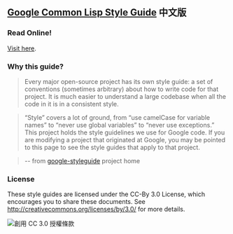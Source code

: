 ## [Google Common Lisp Style Guide][GCLSG] 中文版

### Read Online!

[Visit here](https://juanitofatas.github.io/Google-Common-Lisp-Style-Guide/GoogleCLSG-zhTW.xml).

### Why this guide?

> Every major open-source project has its own style guide: a set of conventions (sometimes arbitrary) about how to write code for that project. It is much easier to understand a large codebase when all the code in it is in a consistent style.

> “Style” covers a lot of ground, from “use camelCase for variable names” to “never use global variables” to “never use exceptions.” This project holds the style guidelines we use for Google code. If you are modifying a project that originated at Google, you may be pointed to this page to see the style guides that apply to that project.

> -- from [google-styleguide][gsg] project home

### License

These style guides are licensed under the CC-By 3.0 License, which encourages you to share these documents. See http://creativecommons.org/licenses/by/3.0/ for more details.

<img alt="創用 CC 3.0 授權條款" style="border-width:0" src="http://i.creativecommons.org/l/by/3.0/88x31.png" />

[gsg]: https://code.google.com/p/google-styleguide/
[GCLSG]: https://google.github.io/styleguide/lispguide.xml

